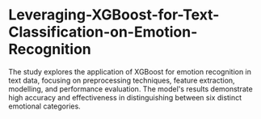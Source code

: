 # Leveraging-XGBoost-for-Text-Classification-on-Emotion-Recognition
The study explores the application of XGBoost for emotion recognition in text data, focusing on preprocessing techniques, feature extraction, modelling, and performance evaluation. The model's results demonstrate high accuracy and effectiveness in distinguishing between six distinct emotional categories.
